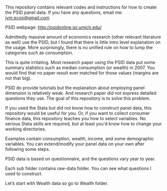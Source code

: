 This repository contains relevant codes and instructions for how to create the PSID panel data. 
If you have any questions, email me: jym.econ@gmail.com

PSID webpage: http://psidonline.isr.umich.edu/

Admittedly massive amount of economics research (other relevant literature as well) use the PSID, but I found that there is little intro level explanation on the usage. More surprisingly, there is no unified rule on how to lump the categories such as consumption. 

This is quite irritating. Most research paper using the PSID data put some summary statistics such as median consumption (or wealth) in 2007. You would find that no paper result ever matched for those values (margins are not that big).    

PSID do provide tutorials but the explanation about employing panel dimension is relatively weak. And research paper did not express detailed questions they use. The goal of this repository is to solve this problem.

If you used the Stata but did not know how to construct panel data, this repository would be useful for you. Or, if you want to collect consumer finance data, this repository teaches you how to select variables. No serious Stata skills are required, but at least you'd know how to change your working directories.

Examples contain consumption, wealth, income, and some demographic variables. You can extend/modify your panel data on your own after following some steps.

PSID data is based on questionnaire, and the questions vary year to year. 

Each sub folder contains raw-data folder. You can see what questions I used to construct.

Let’s start with Wealth data so go to Wealth folder. 

